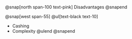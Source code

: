 @snap[north span-100 text-pink]
Disadvantages
@snapend

@snap[west span-55]
@ul[text-black text-10]
- Cashing
- Complexity
@ulend
@snapend